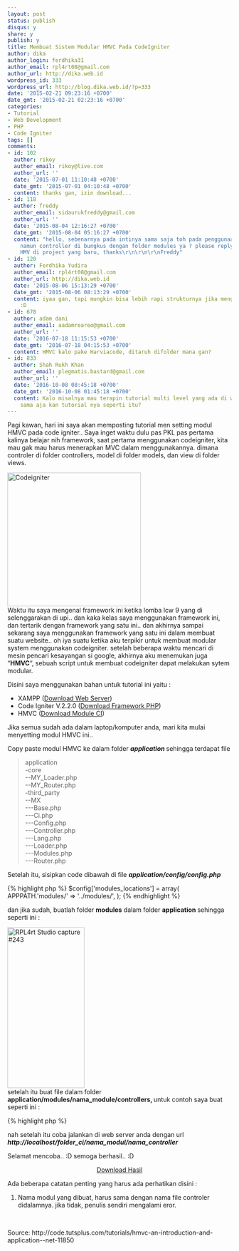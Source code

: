 ```yaml
---
layout: post
status: publish
disqus: y 
share: y 
publish: y
title: Membuat Sistem Modular HMVC Pada CodeIgniter
author: dika
author_login: ferdhika31
author_email: rpl4rt08@gmail.com
author_url: http://dika.web.id
wordpress_id: 333
wordpress_url: http://blog.dika.web.id/?p=333
date: '2015-02-21 09:23:16 +0700'
date_gmt: '2015-02-21 02:23:16 +0700'
categories:
- Tutorial
- Web Development
- PHP
- Code Igniter
tags: []
comments:
- id: 102
  author: rikoy
  author_email: rikoy@live.com
  author_url: ''
  date: '2015-07-01 11:10:48 +0700'
  date_gmt: '2015-07-01 04:10:48 +0700'
  content: thanks gan, izin download...
- id: 118
  author: freddy
  author_email: sidaurukfreddy@gmail.com
  author_url: ''
  date: '2015-08-04 12:16:27 +0700'
  date_gmt: '2015-08-04 05:16:27 +0700'
  content: "hello, sebenarnya pada intinya sama saja toh pada penggunaan MVC biasa
    namun controller di bungkus dengan folder modules ya ? please reply lagi mau terapin
    HMV di project yang baru, thanks\r\n\r\n\r\nFreddy"
- id: 120
  author: Ferdhika Yudira
  author_email: rpl4rt08@gmail.com
  author_url: http://dika.web.id
  date: '2015-08-06 15:13:29 +0700'
  date_gmt: '2015-08-06 08:13:29 +0700'
  content: iyaa gan, tapi mungkin bisa lebih rapi strukturnya jika menggunakan module..
    :D
- id: 678
  author: adam dani
  author_email: aadamreareo@gmail.com
  author_url: ''
  date: '2016-07-18 11:15:53 +0700'
  date_gmt: '2016-07-18 04:15:53 +0700'
  content: HMVC kalo pake Harviacode, ditaruh difolder mana gan?
- id: 833
  author: Shah Rukh Khan
  author_email: plegmatis.bastard@gmail.com
  author_url: ''
  date: '2016-10-08 08:45:18 +0700'
  date_gmt: '2016-10-08 01:45:18 +0700'
  content: Kalo misalnya mau terapin tutorial multi level yang ada di web ini tetep
    sama aja kan tutorial nya seperti itu?
---
```

<p>Pagi kawan, hari ini saya akan memposting tutorial men setting modul HMVC pada code igniter.. Saya inget waktu dulu pas PKL pas pertama kalinya belajar nih framework, saat pertama menggunakan codeigniter, kita mau gak mau harus menerapkan MVC dalam menggunakannya. dimana controler di folder controllers, model di folder models, dan view di folder views.</p>
<p><!--more--></p>
<p><a href="http://blog.dika.web.id/wp-content/uploads/2014/12/codeigniter.png"><img class="aligncenter size-medium wp-image-82" src="http://blog.dika.web.id/wp-content/uploads/2014/12/codeigniter-300x300.png" alt="Codeigniter" width="300" height="300" /></a>
<br/>Waktu itu saya mengenal framework ini ketika lomba lcw 9 yang di selenggarakan di upi.. dan kaka kelas saya menggunakan framework ini, dan tertarik dengan framework yang satu ini.. dan akhirnya sampai sekarang saya menggunakan framework yang satu ini dalam membuat suatu website.. oh iya suatu ketika aku terpikir untuk membuat modular system menggunakan codeigniter. setelah beberapa waktu mencari di mesin pencari kesayangan si google, akhirnya aku menemukan juga &ldquo;<strong>HMVC</strong>&ldquo;, sebuah script untuk membuat codeigniter dapat melakukan sytem modular.</p>
<p>Disini saya menggunakan bahan untuk tutorial ini yaitu :</p>
<ul>
<li>XAMPP (<a href="http://download.dika.web.id/index.php/donlod/detail/2" target="_blank">Download Web Server</a>)</li>
<li>Code Igniter V.2.2.0 (<a href="http://download.dika.web.id/index.php/donlod/detail/3" target="_blank">Download Framework PHP</a>)</li>
<li>HMVC (<a href="http://download.dika.web.id/index.php/donlod/detail/4" target="_blank">Download Module CI</a>)</li>
</ul>
<p>Jika semua sudah ada dalam laptop/komputer anda, mari kita mulai menyetting modul HMVC ini..</p>
<p>Copy paste modul HMVC ke dalam folder <strong><em>application </em></strong>sehingga terdapat file</p>
<blockquote><p>application<br />
-core<br />
--MY_Loader.php<br />
--MY_Router.php<br />
-third_party<br />
--MX<br />
---Base.php<br />
---Ci.php<br />
---Config.php<br />
---Controller.php<br />
---Lang.php<br />
---Loader.php<br />
---Modules.php<br />
---Router.php</p></blockquote>
<p>Setelah itu, sisipkan code dibawah di file <em><strong>application/config/config.php</strong></em></p>
{% highlight php %}
	$config['modules_locations'] = array(
    	APPPATH.'modules/' => '../modules/',
	);
{% endhighlight %}

<p>dan jika sudah, buatlah folder <strong>modules</strong> dalam folder <strong>application </strong>sehingga seperti ini :</p>
<p><a href="http://blog.dika.web.id/wp-content/uploads/2015/02/RPL4rt-Studio-capture-243.png"><img class="aligncenter size-full wp-image-335" src="http://blog.dika.web.id/wp-content/uploads/2015/02/RPL4rt-Studio-capture-243.png" alt="RPL4rt Studio capture #243" width="173" height="361" /></a><br/>setelah itu buat file dalam folder<strong> application/modules/nama_module/controllers, </strong>untuk contoh saya buat seperti ini :</p>

{% highlight php %}
<?php if ( ! defined('BASEPATH')) exit('No direct script access allowed');
class Beranda extends MX_Controller {
	/**
	* @Author				: Localhost {Ferdhika Yudira}
	* @Email				: fer@dika.web.id
	* @Web					: http://dika.web.id
	* @Date					: 2015-02-21 08:31:25
	**/

	public function index(){
		echo "ini beranda";
	}
}
{% endhighlight %}

<p>nah setelah itu coba jalankan di web server anda dengan url <em><strong>http://localhost/folder_ci/nama_modul/nama_controller</strong></em></p>
<p>Selamat mencoba.. :D semoga berhasil.. :D</p>
<p style="text-align: center;"><a href="http://download.dika.web.id/index.php/donlod/detail/5" target="_blank">Download Hasil</a></p>
<p>Ada beberapa catatan penting yang harus ada perhatikan disini :</p>
<ol>
<li>Nama modul yang dibuat, harus sama dengan nama file controler didalamnya. jika tidak, penulis sendiri mengalami eror.</li>
</ol>
<p>&nbsp;</p>
<p>Source: http://code.tutsplus.com/tutorials/hmvc-an-introduction-and-application--net-11850</p>
